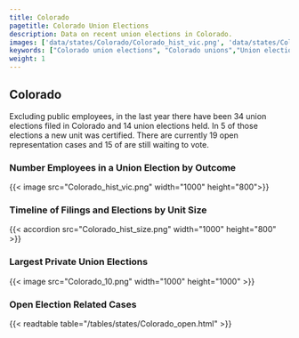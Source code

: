 ```yaml
---
title: Colorado
pagetitle: Colorado Union Elections
description: Data on recent union elections in Colorado.
images: ['data/states/Colorado/Colorado_hist_vic.png', 'data/states/Colorado/Colorado_hist_size.png', 'data/states/Colorado/Colorado_10.png']
keywords: ["Colorado union elections", "Colorado unions","Union elections"]
weight: 1
---
```

##  Colorado

Excluding public employees, in the last year there have been 34 union elections filed in Colorado and 14 union elections held. In 5 of those elections a new unit was certified. There are currently 19 open representation cases and 15 of are still waiting to vote.

### Number Employees in a Union Election by Outcome
{{< image src="Colorado_hist_vic.png" width="1000" height="800">}}

### Timeline of Filings and Elections by Unit Size
{{< accordion src="Colorado_hist_size.png" width="1000" height="800" >}}

### Largest Private Union Elections
{{< image src="Colorado_10.png" width="1000" height="1000"  >}}

### Open Election Related Cases
{{< readtable table="/tables/states/Colorado_open.html" >}}

